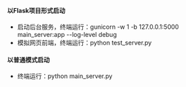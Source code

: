 #### 以Flask项目形式启动
- 启动后台服务，终端运行：gunicorn -w 1 -b 127.0.0.1:5000 main_server:app --log-level debug
- 模拟网页前端，终端运行：python test_server.py

#### 以普通模式启动

- 终端运行：python main_server.py

